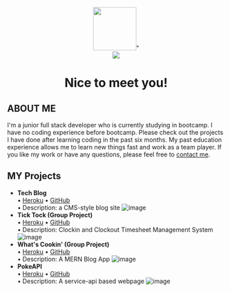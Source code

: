 <div id="header" align="center">
  <img src="https://media1.giphy.com/media/du3J3cXyzhj75IOgvA/giphy.gif?cid=ecf05e477t3v9yr7rqc5bv2buwmpqyvyq7bp5xkyxq7emegk&rid=giphy.gif&ct=g" width="100"/>"
</div>
<div id="badges" align="center">
  <a href="www.linkedin.com/in/shu-yang-iris" target="_blank"><img src="https://img.shields.io/badge/LinkedIn-blue?logo=linkedin&logoColor=white&style=for-the-badge"/></a>
</div>
<div id="view-counts" align="center">
<img src="https://komarev.com/ghpvc/?username=NewChap2022&style=flat-square&color=blue" alt=""/>
</div>
<h1 align="center">Nice to meet you!</h1>


## ABOUT ME
I'm a junior full stack developer who is currently studying in bootcamp. I have no coding experience before bootcamp. Please check out the projects I have done after learning coding in the past six months. My past education experience allows me to learn new things fast and work as a team player. If you like my work or have any questions, please feel free to [contact me](mailto:irisyangshu@gmail.com).

## MY Projects
- <strong>Tech Blog</strong>
<br>• [Heroku](https://shrouded-castle-47195.herokuapp.com/) • [GitHub](https://github.com/NewChap2022/tech-blog)
<br>• Description: a CMS-style blog site
![image](https://user-images.githubusercontent.com/103200377/195869562-0050edcf-90df-46dc-891c-71a6cabf0813.png)
- <strong> Tick Tock (Group Project) </strong>
<br>• [Heroku](https://pay-day-schedule.herokuapp.com) • [GitHub](https://github.com/tahir-arslan/pay-day)
<br>• Description: Clockin and Clockout Timesheet Management System
![image](https://user-images.githubusercontent.com/103200377/195870459-a15d8593-4a38-4f79-bbef-6a0eed7ba7d6.png)
- <strong> What's Cookin' (Group Project) </strong>
<br>• [Heroku](https://floating-river-67151.herokuapp.com/) • [GitHub](https://github.com/ryanraposo/whatscookin)
<br>• Description: A MERN Blog App
![image](https://user-images.githubusercontent.com/103200377/195872344-cc410382-4c0e-495f-988e-c6b36ff81945.png)
- <strong>PokeAPI</strong>
<br>• [Heroku](https://newchap2022.github.io/PokeAPI/) • [GitHub](https://github.com/NewChap2022/PokeAPI)
<br>• Description: A service-api based webpage
![image](https://user-images.githubusercontent.com/103200377/195872013-e1a4132a-c122-4761-aa64-b0b0e88a24dc.png)

